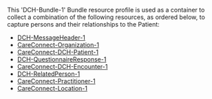 This 'DCH-Bundle-1' Bundle resource profile is used as a container to collect a combination of the following resources, as ordered below, to capture persons and their relationships to the Patient:

- [DCH-MessageHeader-1]
- [CareConnect-Organization-1]
- [CareConnect-DCH-Patient-1]
- [DCH-QuestionnaireResponse-1]
- [CareConnect-DCH-Encounter-1]
- [DCH-RelatedPerson-1]
- [CareConnect-Practitioner-1]
- [CareConnect-Location-1]
                                                                                                   

[DCH-MessageHeader-1]:dch-messageheader-1.html
[CareConnect-Organization-1]:careconnect-organization-1.html
[CareConnect-DCH-Patient-1]:careconnect-dch-patient-1.html
[CareConnect-DCH-Encounter-1]:careconnect-dch-encounter-1.html
[DCH-QuestionnaireResponse-1]:dch-questionnaireresponse-1.html
[CareConnect-Organization-1]:careconnect-organization-1.html
[CareConnect-Practitioner-1]:careconnect-practitioner-1.html
[CareConnect-Location-1]:careconnect-location-1.html
[DCH-RelatedPerson-1]:dch-relatedperson-1.html